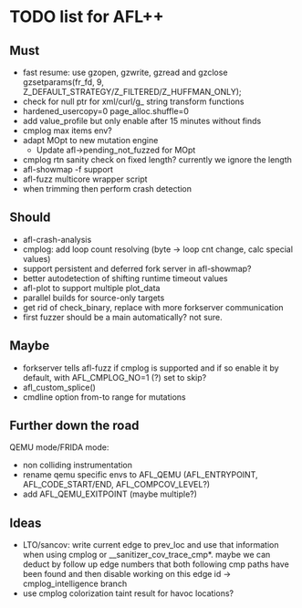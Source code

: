 # TODO list for AFL++

## Must

 - fast resume:
   use gzopen, gzwrite, gzread and gzclose
   gzsetparams(fr_fd, 9,  Z_DEFAULT_STRATEGY/Z_FILTERED/Z_HUFFMAN_ONLY);
 - check for null ptr for xml/curl/g_ string transform functions
 - hardened_usercopy=0 page_alloc.shuffle=0
 - add value_profile but only enable after 15 minutes without finds
 - cmplog max items env?
 - adapt MOpt to new mutation engine
   - Update afl->pending_not_fuzzed for MOpt
 - cmplog rtn sanity check on fixed length? currently we ignore the length
 - afl-showmap -f support
 - afl-fuzz multicore wrapper script
 - when trimming then perform crash detection


## Should

 - afl-crash-analysis
 - cmplog: add loop count resolving (byte -> loop cnt change, calc special values)
 - support persistent and deferred fork server in afl-showmap?
 - better autodetection of shifting runtime timeout values
 - afl-plot to support multiple plot_data
 - parallel builds for source-only targets
 - get rid of check_binary, replace with more forkserver communication
 - first fuzzer should be a main automatically? not sure.

## Maybe

 - forkserver tells afl-fuzz if cmplog is supported and if so enable
   it by default, with AFL_CMPLOG_NO=1 (?) set to skip?
 - afl_custom_splice()
 - cmdline option from-to range for mutations

## Further down the road

QEMU mode/FRIDA mode:
 - non colliding instrumentation
 - rename qemu specific envs to AFL_QEMU (AFL_ENTRYPOINT, AFL_CODE_START/END,
   AFL_COMPCOV_LEVEL?)
 - add AFL_QEMU_EXITPOINT (maybe multiple?)

## Ideas

 - LTO/sancov: write current edge to prev_loc and use that information when
   using cmplog or __sanitizer_cov_trace_cmp*. maybe we can deduct by follow up
   edge numbers that both following cmp paths have been found and then disable
   working on this edge id -> cmplog_intelligence branch
 - use cmplog colorization taint result for havoc locations?
